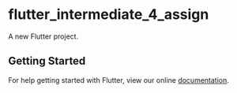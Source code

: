 # flutter_intermediate_4_assign

A new Flutter project.

## Getting Started

For help getting started with Flutter, view our online
[documentation](https://flutter.io/).

